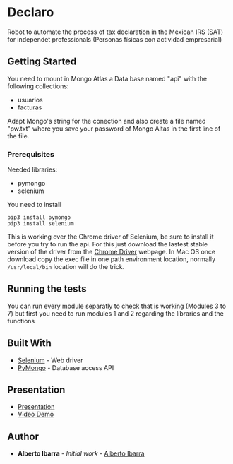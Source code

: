 # Declaro

Robot to automate the process of tax declaration in the Mexican IRS (SAT) for independet professionals (Personas físicas con actividad empresarial)

## Getting Started

You need to mount in Mongo Atlas a Data base named "api" with the following collections:
- usuarios
- facturas

Adapt Mongo's string for the conection and also create a file named "pw.txt" where you save your password of Mongo Altas in the first line of the file.

### Prerequisites

Needed libraries:

- pymongo
- selenium

You need to install

```
pip3 install pymongo
pip3 install selenium
```
This is working over the Chrome driver of Selenium, be sure to install it before you try to run the api. For this just download the lastest stable version of the driver from the [Chrome Driver](https://chromedriver.chromium.org/) webpage. In Mac OS once download copy the exec file in one path environment location, normally `/usr/local/bin` location will do the trick.

## Running the tests

You can run every module separatly to check that is working (Modules 3 to 7) but first you need to run modules 1 and 2 regarding the libraries and the functions



## Built With

* [Selenium](https://selenium-python.readthedocs.io/) - Web driver
* [PyMongo](https://api.mongodb.com/python/current/) - Database access API

## Presentation

* [Presentation](https://drive.google.com/file/d/1-cUxaw-jtuoiAdAmFrsDuqsH-0JRHHBO/view?usp=sharing)
* [Video Demo](https://drive.google.com/file/d/1qi4kE-DnfxuyPhi7VKpuU9OUZPJ9uuF1/view?usp=sharing)

## Author

* **Alberto Ibarra** - *Initial work* - [Alberto Ibarra](https://github.com/albertoid)
